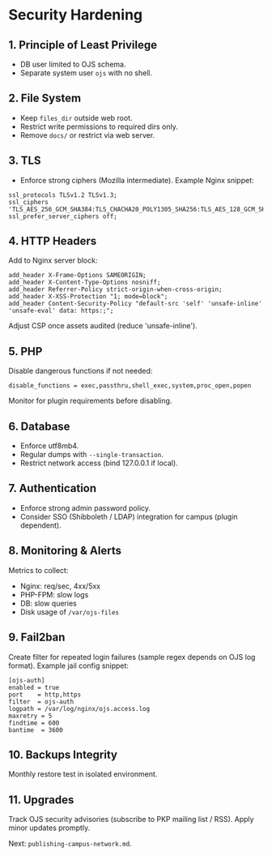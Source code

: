 # Security Hardening

## 1. Principle of Least Privilege
- DB user limited to OJS schema.
- Separate system user `ojs` with no shell.

## 2. File System
- Keep `files_dir` outside web root.
- Restrict write permissions to required dirs only.
- Remove `docs/` or restrict via web server.

## 3. TLS
- Enforce strong ciphers (Mozilla intermediate). Example Nginx snippet:
```
ssl_protocols TLSv1.2 TLSv1.3;
ssl_ciphers 'TLS_AES_256_GCM_SHA384:TLS_CHACHA20_POLY1305_SHA256:TLS_AES_128_GCM_SHA256';
ssl_prefer_server_ciphers off;
```

## 4. HTTP Headers
Add to Nginx server block:
```
add_header X-Frame-Options SAMEORIGIN;
add_header X-Content-Type-Options nosniff;
add_header Referrer-Policy strict-origin-when-cross-origin;
add_header X-XSS-Protection "1; mode=block";
add_header Content-Security-Policy "default-src 'self' 'unsafe-inline' 'unsafe-eval' data: https:;";
```
Adjust CSP once assets audited (reduce 'unsafe-inline').

## 5. PHP
Disable dangerous functions if not needed:
```
disable_functions = exec,passthru,shell_exec,system,proc_open,popen
```
Monitor for plugin requirements before disabling.

## 6. Database
- Enforce utf8mb4.
- Regular dumps with `--single-transaction`.
- Restrict network access (bind 127.0.0.1 if local).

## 7. Authentication
- Enforce strong admin password policy.
- Consider SSO (Shibboleth / LDAP) integration for campus (plugin dependent).

## 8. Monitoring & Alerts
Metrics to collect:
- Nginx: req/sec, 4xx/5xx
- PHP-FPM: slow logs
- DB: slow queries
- Disk usage of `/var/ojs-files`

## 9. Fail2ban
Create filter for repeated login failures (sample regex depends on OJS log format). Example jail config snippet:
```
[ojs-auth]
enabled = true
port    = http,https
filter  = ojs-auth
logpath = /var/log/nginx/ojs.access.log
maxretry = 5
findtime = 600
bantime  = 3600
```

## 10. Backups Integrity
Monthly restore test in isolated environment.

## 11. Upgrades
Track OJS security advisories (subscribe to PKP mailing list / RSS). Apply minor updates promptly.

Next: `publishing-campus-network.md`.

